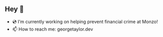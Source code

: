 ## Hey 👋

- 💿 I’m currently working on helping prevent financial crime at Monzo!
- 📫 How to reach me: georgetaylor.dev
